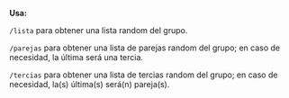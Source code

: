**Usa:**

`/lista`   para obtener una lista random del grupo.

`/parejas` para obtener una lista de parejas random del grupo; en caso de necesidad, la última será una tercia.


`/tercias` para obtener una lista de tercias random del grupo; en caso de necesidad, la(s) última(s) será(n) pareja(s).